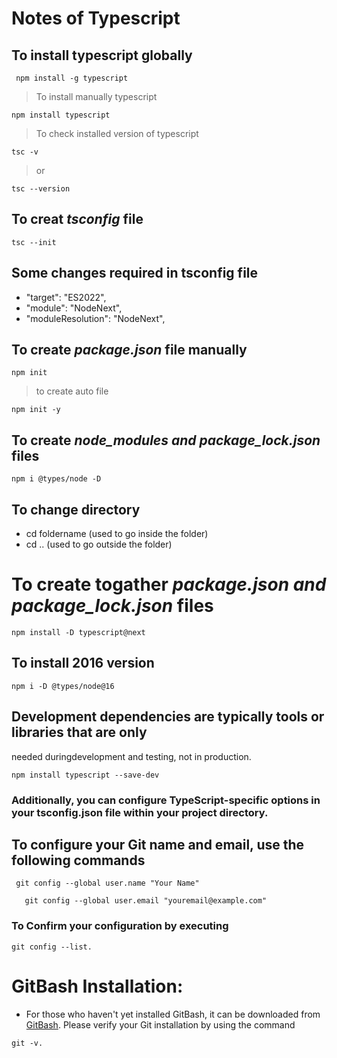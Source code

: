 # Notes of Typescript
## To install typescript globally
```
 npm install -g typescript
```
> To install manually typescript
```
npm install typescript
```
> To check installed version of typescript
```
tsc -v
```
> or 
```
tsc --version
```
## To creat _tsconfig_ file
```
tsc --init
```
## Some changes required in tsconfig file
- "target": "ES2022",
- "module": "NodeNext",
- "moduleResolution": "NodeNext",
## To create _package.json_ file manually
```
npm init
```
> to create auto file
```
npm init -y
```
## To create _node_modules and package_lock.json_ files
```
npm i @types/node -D
```
## To change directory
- cd foldername    (used to go inside the folder)
- cd ..            (used to go outside the folder)

# To create togather _package.json and package_lock.json_ files
```
npm install -D typescript@next
```
## To install 2016 version
```
npm i -D @types/node@16
```
## Development dependencies are typically tools or libraries that are only
needed duringdevelopment and testing, not in production. 
```
npm install typescript --save-dev
```
### Additionally, you can configure TypeScript-specific options in your tsconfig.json file within your project directory.

## To configure your Git name and email, use the following commands
```
 git config --global user.name "Your Name"
```
```
   git config --global user.email "youremail@example.com"
```
### To Confirm your configuration by executing
```
git config --list.
```

# GitBash Installation:
- For those who haven't yet installed GitBash, it can be downloaded from [GitBash](https://git-scm.com/downloads). Please verify your Git installation by using the command
```
git -v.
```





